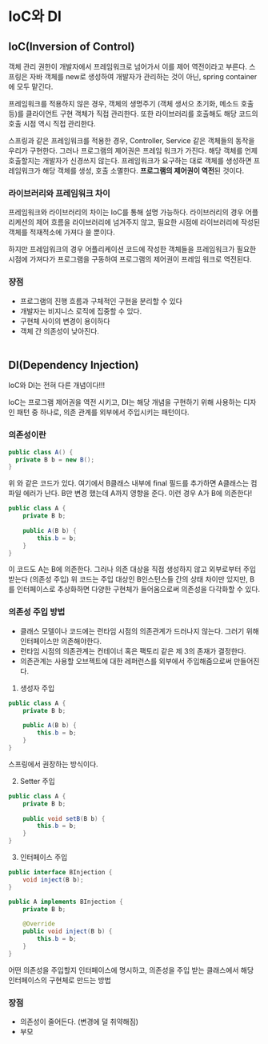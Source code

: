# IoC와 DI
## IoC(Inversion of Control)
객체 관리 권한이 개발자에서 프레임워크로 넘어가서 이를 제어 역전이라고 부른다.
스프링은 자바 객체를 new로 생성하여 개발자가 관리하는 것이 아닌, spring container에 모두 맡긴다.

프레임워크를 적용하지 않은 경우, 객체의 생명주기 (객체 생서으 초기화, 메소드 호출 등)를 클라이언트 구현 객체가 직접 관리한다.
또한 라이브러리를 호출해도 해당 코드의 호출 시점 역시 직접 관리한다. 

스프링과 같은 프레임워크를 적용한 경우, Controller, Service 같은 객체들의 동작을 우리가 구현한다. 그러나 프로그램의 제어권은 프레임 워크가 가진다.
해당 객체를 언제 호출할지는 개발자가 신경쓰지 않는다. 프레임워크가 요구하는 대로 객체를 생성하면 프레임워크가 해당 객체를 생성, 호출 소멸한다. **프로그램의 제어권이 역전**된 것이다.

### 라이브러리와 프레임워크 차이
프레임워크와 라이브러리의 차이는 IoC를 통해 설명 가능하다. 
라이브러리의 경우 어플리케션의 제어 흐름을 라이브러리에 넘겨주지 않고, 필요한 시점에 라이브러리에 작성된 객체를 적재적소에 가져다 쓸 뿐이다.

하지만 프레임워크의 경우 어플리케이션 코드에 작성한 객체들을 프레임워크가 필요한 시점에 가져다가 프로그램을 구동하여 프로그램의 제어권이 프레임 워크로 역전된다.

### 쟝점
- 프로그램의 진행 흐름과 구체적인 구현을 분리할 수 있다
- 개발자는 비지니스 로직에 집중할 수 있다.
- 구현체 사이의 변경이 용이하다
- 객체 간 의존성이 낮아진다.
<br/><br>
## DI(Dependency Injection)
IoC와 DI는 전혀 다른 개념이다!!!

IoC는 프로그램 제어권을 역전 시키고, DI는 해당 개념을 구현하기 위해 사용하는 디자인 패턴 중 하나로, 의존 관계를 외부에서 주입시키는 패턴이다.

### 의존성이란
``` java
public class A() {
  private B b = new B();
}
``` 
위 와 같은 코드가 있다. 여기에서 B클래스 내부에 final 필드를 추가하면 A클래스는 컴파일 에러가 난다.
B만 변경 했는데 A까지 영향을 준다. 이런 경우 A가 B에 의존한다!

``` java
public class A {
    private B b;
    
    public A(B b) {
        this.b = b;
    }
}
``` 
이 코드도 A는 B에 의존한다. 그러나 의존 대상을 직접 생성하지 않고 외부로부터 주입 받는다 (의존성 주입)
위 코드는 주입 대상인 B인스턴스들 간의 상태 차이만 있지만, B를 인터페이스로 추상화하면 다양한 구현체가 들어옴으로써 의존성을 다각화할 수 있다.

### 의존성 주입 방법
- 클래스 모델이나 코드에는 런타임 시점의 의존관계가 드러나지 않는다. 그러기 위해 인터페이스만 의존해야한다. 
- 런타임 시점의 의존관계는 컨테이너 혹은 팩토리 같은 제 3의 존재가 결정한다.
- 의존관계는 사용할 오브젝트에 대한 레퍼런스를 외부에서 주입해줌으로써 만들어진다.

1. 생성자 주입
``` java
public class A {
    private B b;
    
    public A(B b) {
        this.b = b;
    }
}
```
스프링에서 권장하는 방식이다.

2. Setter 주입
``` java
public class A {
    private B b;
    
    public void setB(B b) {
        this.b = b;
    }
}
```

3. 인터페이스 주입
``` java
public interface BInjection {
    void inject(B b);
}

public A implements BInjection {
    private B b;
    
    @Override
    public void inject(B b) {
        this.b = b;
    }
}
```
어떤 의존성을 주입할지 인터페이스에 명시하고, 의존성을 주입 받는 클래스에서 해당 인터페이스의 구현체로 만드는 방법


### 장점
- 의존성이 줄어든다. (변경에 덜 취약해짐)
- 부모
